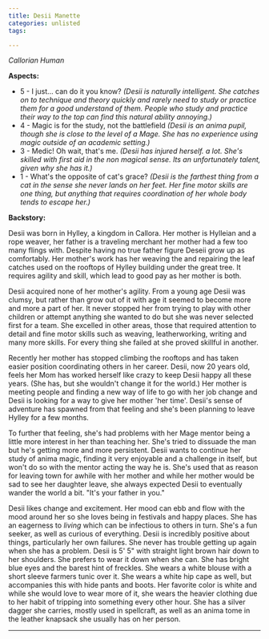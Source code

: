 ```yaml
---
title: Desii Manette
categories: unlisted
tags: 

---
```


*Callorian Human*

**Aspects:**
* 5 - I just... can do it you know? *(Desii is naturally intelligent. She catches on to technique and theory quickly and rarely need to study or practice them for a good understand of them. People who study and practice their way to the top can find this natural ability annoying.)*
* 4 - Magic is for the study, not the battlefield *(Desii is an anima pupil, though she is close to the level of a Mage. She has no experience using magic outside of an academic setting.)*
* 3 - Medic! Oh wait, that's me. *(Desii has injured herself. a lot. She's skilled with first aid in the non magical sense. Its an unfortunately talent, given why she has it.)*
* 1 - What's the opposite of cat's grace? *(Desii is the farthest thing from a cat in the sense she never lands on her feet. Her fine motor skills are one thing, but anything that requires coordination of her whole body tends to escape her.)*

**Backstory:** 

Desii was born in Hylley, a kingdom in Callora. Her mother is Hylleian and a rope weaver, her father is a traveling merchant her mother had a few too many flings with. Despite having no true father figure Deseii grow up as comfortably. Her mother's work has her weaving the and repairing the leaf catches used on the rooftops of Hylley building under the great tree. It requires agility and skill, which lead to good pay as her mother is both. 

Desii acquired none of her mother's agility. From a young age Desii was clumsy, but rather than grow out of it with age it seemed to become more and more a part of her. It never stopped her from trying to play with other children or attempt anything she wanted to do but she was never selected first for a team. She excelled in other areas, those that required attention to detail and fine motor skills such as weaving, leatherworking, writing and many more skills. For every thing she failed at she proved skillful in another. 

Recently her mother has stopped climbing the rooftops and has taken easier position coordinating others in her career. Desii, now 20 years old, feels her Mom has worked herself like crazy to keep Desii happy all these years. (She has, but she wouldn't change it for the world.) Her mother is meeting people and finding a new way of life to go with her job change and Desii is looking for a way to give her mother 'her time'. Desii's sense of adventure has spawned from that feeling and she's been planning to leave Hylley for a few months. 

To further that feeling, she's had problems with her Mage mentor being a little more interest in her than teaching her. She's tried to dissuade the man but he's getting more and more persistent. Desii wants to continue her study of anima magic, finding it very enjoyable and a challenge in itself, but won't do so with the mentor acting the way he is. She's used that as reason for leaving town for awhile with her mother and while her mother would be sad to see her daughter leave, she always expected Desii to eventually wander the world a bit. "It's your father in you."

Desii likes change and excitement. Her mood can ebb and flow with the mood around her so she loves being in festivals and happy places. She has an eagerness to *living* which can be infectious to others in turn. She's a fun seeker, as well as curious of everything. Desii is incredibly positive about things, particularly her own failures. She never has trouble getting up again when she has a problem. Desii is 5' 5" with straight light brown hair down to her shoulders. She prefers to wear it down when she can. She has bright blue eyes and the barest hint of freckles. She wears a white blouse with a short sleeve farmers tunic over it. She wears a white hip cape as well, but accompanies this with hide pants and boots. Her favorite color is white and while she would love to wear more of it, she wears the heavier clothing due to her habit of tripping into something every other hour. She has a silver dagger she carries, mostly used in spellcraft, as well as an anima tome in the leather knapsack she usually has on her person. 

---